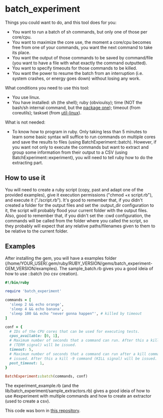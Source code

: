 # batch_experiment

Things you could want to do, and this tool does for you:

* You want to run a batch of sh commands, but only one of those per core/cpu.
* You want to maximize the core use, the moment a core/cpu becomes free from one of your commands, you want the next command to take its place.
* You want the output of those commands to be saved by command/file (you want to have a file with what exactly the command outputted).
* You want to specify timeouts for those commands to be killed.
* You want the power to resume the batch from an interruption (i.e. system crashes, or energy goes down) without losing any work.

What conditions you need to use this tool:

* You use linux.
* You have installed: sh (the shell); ruby (obvioulsy); time (NOT the bash/sh internal command, but the [package one](https://www.archlinux.org/packages/extra/x86_64/time/)); timeout (from coreutils); taskset (from [util-linux](https://www.archlinux.org/packages/core/x86_64/util-linux/)).

What is not needed:

* To know how to program in ruby. Only taking less than 5 minutes to learn some basic syntax will suffice to run commands on multiple cores and save the results to files (using BatchExperiment::batch). However, if you want not only to execute the commands but want to extract and group some information from their output to a CSV (using BatchExperiment::experiment), you will need to tell ruby how to do the extracting part.

## How to use it

You will need to create a ruby script (copy, past and adapt one of the provided examples), give it execution permissions ("chmod +x script.rb"), and execute it ("./script.rb"). It's good to remember that, if you didn't created a folder for the output files and set the :output_dir configuration to it, the script will probably flood your current folder with the output files. Also, good to remember that, if you didn't set the :cwd configuration, the commands will be called from the folder where you called the script, so they probably will expect that any relative paths/filenames given to them to be relative to the current folder.

## Examples

After installing the gem, you will have a examples folder (/home/YOUR_USER/.gem/ruby/RUBY_VERSION/gems/batch_experiment-GEM_VERSION/examples). The sample_batch.rb gives you a good ideia of how to use ::batch (no csv creation).

```ruby
#!/bin/ruby

require 'batch_experiment'

commands = [
  'sleep 2 && echo orange',
  'sleep 4 && echo banana',
  'sleep 100 && echo "never gonna happen"', # killed by timeout
]

conf = {
  # IDs of the CPU cores that can be used for executing tests.
  cpus_available: [0, 1],
  # Maximum number of seconds that a command can run. After this a kill command
  # (TERM signal) will be issued.
  timeout: 5,
  # Maximum number of seconds that a command can run after a kill command was
  # issued. After this a kill -9 command (KILL signal) will be issued.
  post_timeout: 1,
}

BatchExperiment::batch(commands, conf)
```

The experiment_example.rb (and the lib/batch_experiment/sample_extractors.rb) gives a good ideia of how to use #experiment with multiple commands and how to create an extractor (used to create a csv).

This code was born in [this repository](https://github.com/henriquebecker91/masters/tree/master/codes/rb/batch_experiment).

